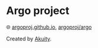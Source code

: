 # Argo project

🌐 [argoproj.github.io](https://argoproj.github.io/), [argoproj/argo](https://github.com/argoproj/argo)

Created by [Akuity](akuity.md).
